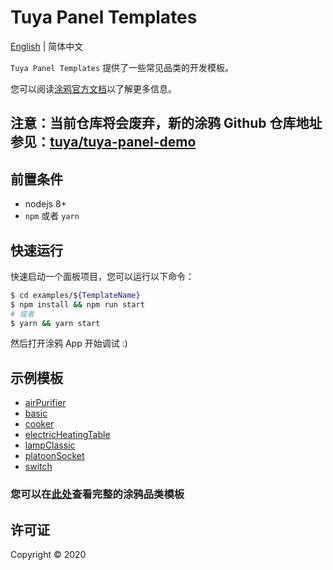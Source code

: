# Tuya Panel Templates

[English](./README.md) | 简体中文

`Tuya Panel Templates` 提供了一些常见品类的开发模板。

您可以阅读[涂鸦官方文档](https://developer.tuya.com/cn/docs/iot)以了解更多信息。

## 注意：当前仓库将会废弃，新的涂鸦 Github 仓库地址参见：[tuya/tuya-panel-demo](https://github.com/tuya/tuya-panel-demo)

## 前置条件

- nodejs 8+
- `npm` 或者 `yarn`

## 快速运行

快速启动一个面板项目，您可以运行以下命令：

```bash
$ cd examples/${TemplateName}
$ npm install && npm run start
# 或者
$ yarn && yarn start
```

然后打开涂鸦 App 开始调试 :)

## 示例模板

- [airPurifier](./examples/airPurifier)
- [basic](./examples/basic)
- [cooker](./examples/cooker)
- [electricHeatingTable](./examples/electricHeatingTable)
- [lampClassic](./examples/lampClassic)
- [platoonSocket](./examples/platoonSocket)
- [switch](./examples/switch)

### 您可以在[此处](./examples)查看完整的涂鸦品类模板

## 许可证

Copyright © 2020

